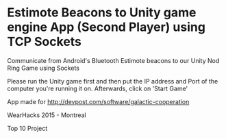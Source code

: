 # Estimote Beacons to Unity game engine App (Second Player) using TCP Sockets

Communicate from Android's Bluetooth Estimote beacons to our Unity Nod Ring Game using Sockets

Please run the Unity game first and then put the IP address and Port of the computer you're running it on. Afterwards, click on 'Start Game'

App made for http://devpost.com/software/galactic-cooperation

WearHacks 2015 - Montreal

Top 10 Project
